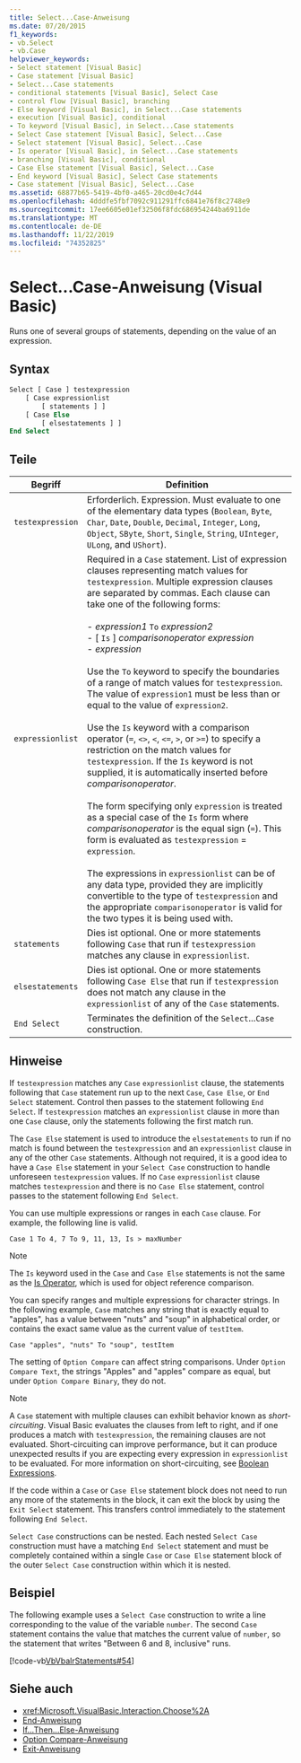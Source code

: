```yaml
---
title: Select...Case-Anweisung
ms.date: 07/20/2015
f1_keywords:
- vb.Select
- vb.Case
helpviewer_keywords:
- Select statement [Visual Basic]
- Case statement [Visual Basic]
- Select...Case statements
- conditional statements [Visual Basic], Select Case
- control flow [Visual Basic], branching
- Else keyword [Visual Basic], in Select...Case statements
- execution [Visual Basic], conditional
- To keyword [Visual Basic], in Select...Case statements
- Select Case statement [Visual Basic], Select...Case
- Select statement [Visual Basic], Select...Case
- Is operator [Visual Basic], in Select...Case statements
- branching [Visual Basic], conditional
- Case Else statement [Visual Basic], Select...Case
- End keyword [Visual Basic], Select Case statements
- Case statement [Visual Basic], Select...Case
ms.assetid: 68877b65-5419-4bf0-a465-20cd0e4c7d44
ms.openlocfilehash: 4dddfe5fbf7092c911291ffc6841e76f8c2748e9
ms.sourcegitcommit: 17ee6605e01ef32506f8fdc686954244ba6911de
ms.translationtype: MT
ms.contentlocale: de-DE
ms.lasthandoff: 11/22/2019
ms.locfileid: "74352825"
---
```

# <a name="selectcase-statement-visual-basic"></a>Select...Case-Anweisung (Visual Basic)
Runs one of several groups of statements, depending on the value of an expression.  
  
## <a name="syntax"></a>Syntax  
  
```vb  
Select [ Case ] testexpression  
    [ Case expressionlist  
        [ statements ] ]  
    [ Case Else  
        [ elsestatements ] ]  
End Select  
```  
  
## <a name="parts"></a>Teile  
  
|Begriff|Definition|  
|---|---|  
|`testexpression`|Erforderlich. Expression. Must evaluate to one of the elementary data types (`Boolean`, `Byte`, `Char`, `Date`, `Double`, `Decimal`, `Integer`, `Long`, `Object`, `SByte`, `Short`, `Single`, `String`, `UInteger`, `ULong`, and `UShort`).|  
|`expressionlist`|Required in a `Case` statement. List of expression clauses representing match values for `testexpression`. Multiple expression clauses are separated by commas. Each clause can take one of the following forms:<br /><br /> -   *expression1* `To` *expression2*<br />-   [ `Is` ] *comparisonoperator* *expression*<br />-   *expression*<br /><br /> Use the `To` keyword to specify the boundaries of a range of match values for `testexpression`. The value of `expression1` must be less than or equal to the value of `expression2`.<br /><br /> Use the `Is` keyword with a comparison operator (`=`, `<>`, `<`, `<=`, `>`, or `>=`) to specify a restriction on the match values for `testexpression`. If the `Is` keyword is not supplied, it is automatically inserted before *comparisonoperator*.<br /><br /> The form specifying only `expression` is treated as a special case of the `Is` form where *comparisonoperator* is the equal sign (`=`). This form is evaluated as `testexpression` = `expression`.<br /><br /> The expressions in `expressionlist` can be of any data type, provided they are implicitly convertible to the type of `testexpression` and the appropriate `comparisonoperator` is valid for the two types it is being used with.|  
|`statements`|Dies ist optional. One or more statements following `Case` that run if `testexpression` matches any clause in `expressionlist`.|  
|`elsestatements`|Dies ist optional. One or more statements following `Case Else` that run if `testexpression` does not match any clause in the `expressionlist` of any of the `Case` statements.|  
|`End Select`|Terminates the definition of the `Select`...`Case` construction.|  
  
## <a name="remarks"></a>Hinweise  
 If `testexpression` matches any `Case` `expressionlist` clause, the statements following that `Case` statement run up to the next `Case`, `Case Else`, or `End Select` statement. Control then passes to the statement following `End Select`. If `testexpression` matches an `expressionlist` clause in more than one `Case` clause, only the statements following the first match run.  
  
 The `Case Else` statement is used to introduce the `elsestatements` to run if no match is found between the `testexpression` and an `expressionlist` clause in any of the other `Case` statements. Although not required, it is a good idea to have a `Case Else` statement in your `Select Case` construction to handle unforeseen `testexpression` values. If no `Case` `expressionlist` clause matches `testexpression` and there is no `Case Else` statement, control passes to the statement following `End Select`.  
  
 You can use multiple expressions or ranges in each `Case` clause. For example, the following line is valid.  
  
 `Case 1 To 4, 7 To 9, 11, 13, Is > maxNumber`  
  
> [!NOTE]
> The `Is` keyword used in the `Case` and `Case Else` statements is not the same as the [Is Operator](../../../visual-basic/language-reference/operators/is-operator.md), which is used for object reference comparison.  
  
 You can specify ranges and multiple expressions for character strings. In the following example, `Case` matches any string that is exactly equal to "apples", has a value between "nuts" and "soup" in alphabetical order, or contains the exact same value as the current value of `testItem`.  
  
 `Case "apples", "nuts" To "soup", testItem`  
  
 The setting of `Option Compare` can affect string comparisons. Under `Option Compare Text`, the strings "Apples" and "apples" compare as equal, but under `Option Compare Binary`, they do not.  
  
> [!NOTE]
> A `Case` statement with multiple clauses can exhibit behavior known as *short-circuiting*. Visual Basic evaluates the clauses from left to right, and if one produces a match with `testexpression`, the remaining clauses are not evaluated. Short-circuiting can improve performance, but it can produce unexpected results if you are expecting every expression in `expressionlist` to be evaluated. For more information on short-circuiting, see [Boolean Expressions](../../../visual-basic/programming-guide/language-features/operators-and-expressions/boolean-expressions.md).  
  
 If the code within a `Case` or `Case Else` statement block does not need to run any more of the statements in the block, it can exit the block by using the `Exit Select` statement. This transfers control immediately to the statement following `End Select`.  
  
 `Select Case` constructions can be nested. Each nested `Select Case` construction must have a matching `End Select` statement and must be completely contained within a single `Case` or `Case Else` statement block of the outer `Select Case` construction within which it is nested.  
  
## <a name="example"></a>Beispiel  
 The following example uses a `Select Case` construction to write a line corresponding to the value of the variable `number`. The second `Case` statement contains the value that matches the current value of `number`, so the statement that writes "Between 6 and 8, inclusive" runs.  
  
 [!code-vb[VbVbalrStatements#54](~/samples/snippets/visualbasic/VS_Snippets_VBCSharp/VbVbalrStatements/VB/Class1.vb#54)]  
  
## <a name="see-also"></a>Siehe auch

- <xref:Microsoft.VisualBasic.Interaction.Choose%2A>
- [End-Anweisung](../../../visual-basic/language-reference/statements/end-statement.md)
- [If...Then...Else-Anweisung](../../../visual-basic/language-reference/statements/if-then-else-statement.md)
- [Option Compare-Anweisung](../../../visual-basic/language-reference/statements/option-compare-statement.md)
- [Exit-Anweisung](../../../visual-basic/language-reference/statements/exit-statement.md)
